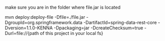 make sure you are in the folder where file.jar is located

mvn deploy:deploy-file -Dfile=./file.jar -DgroupId=org.springframework.data -DartifactId=spring-data-rest-core -Dversion=1.1.0-KENNA -Dpackaging=jar -DcreateChecksum=true -Durl=file://{path of this project in your local fs}
